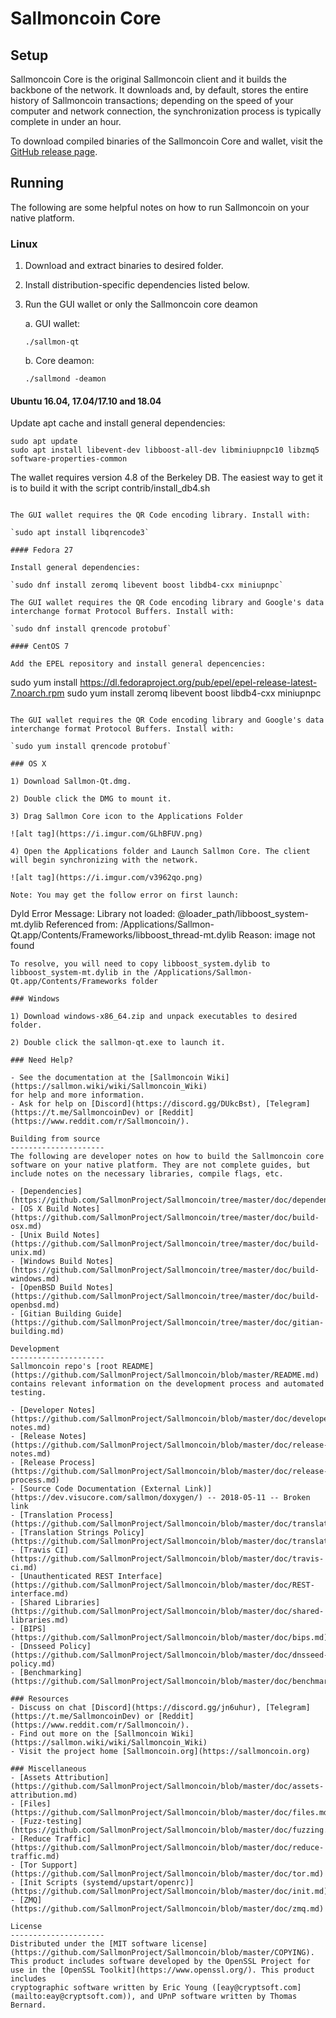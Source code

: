 Sallmoncoin Core
==============

Setup
---------------------
Sallmoncoin Core is the original Sallmoncoin client and it builds the backbone of the network. It downloads and, by default, stores the entire history of Sallmoncoin transactions; depending on the speed of your computer and network connection, the synchronization process is typically complete in under an hour.

To download compiled binaries of the Sallmoncoin Core and wallet, visit the [GitHub release page](https://github.com/SallmonProject/Sallmoncoin/releases).

Running
---------------------
The following are some helpful notes on how to run Sallmoncoin on your native platform.

### Linux

1) Download and extract binaries to desired folder.

2) Install distribution-specific dependencies listed below.

3) Run the GUI wallet or only the Sallmoncoin core deamon

   a. GUI wallet:

   `./sallmon-qt`

   b. Core deamon:

   `./sallmond -deamon`

#### Ubuntu 16.04, 17.04/17.10 and 18.04

Update apt cache and install general dependencies:

```
sudo apt update
sudo apt install libevent-dev libboost-all-dev libminiupnpc10 libzmq5 software-properties-common
```

The wallet requires version 4.8 of the Berkeley DB. The easiest way to get it is to build it with the script contrib/install_db4.sh


```

The GUI wallet requires the QR Code encoding library. Install with:

`sudo apt install libqrencode3`

#### Fedora 27

Install general dependencies:

`sudo dnf install zeromq libevent boost libdb4-cxx miniupnpc`

The GUI wallet requires the QR Code encoding library and Google's data interchange format Protocol Buffers. Install with:

`sudo dnf install qrencode protobuf`

#### CentOS 7

Add the EPEL repository and install general depencencies:

```
sudo yum install https://dl.fedoraproject.org/pub/epel/epel-release-latest-7.noarch.rpm
sudo yum install zeromq libevent boost libdb4-cxx miniupnpc
```

The GUI wallet requires the QR Code encoding library and Google's data interchange format Protocol Buffers. Install with:

`sudo yum install qrencode protobuf`

### OS X

1) Download Sallmon-Qt.dmg.

2) Double click the DMG to mount it.

3) Drag Sallmon Core icon to the Applications Folder

![alt tag](https://i.imgur.com/GLhBFUV.png)

4) Open the Applications folder and Launch Sallmon Core. The client will begin synchronizing with the network.

![alt tag](https://i.imgur.com/v3962qo.png)

Note: You may get the follow error on first launch:
```
Dyld Error Message:
  Library not loaded: @loader_path/libboost_system-mt.dylib
  Referenced from: /Applications/Sallmon-Qt.app/Contents/Frameworks/libboost_thread-mt.dylib
  Reason: image not found
```
To resolve, you will need to copy libboost_system.dylib to libboost_system-mt.dylib in the /Applications/Sallmon-Qt.app/Contents/Frameworks folder

### Windows

1) Download windows-x86_64.zip and unpack executables to desired folder.

2) Double click the sallmon-qt.exe to launch it.

### Need Help?

- See the documentation at the [Sallmoncoin Wiki](https://sallmon.wiki/wiki/Sallmoncoin_Wiki)
for help and more information.
- Ask for help on [Discord](https://discord.gg/DUkcBst), [Telegram](https://t.me/SallmoncoinDev) or [Reddit](https://www.reddit.com/r/Sallmoncoin/).

Building from source
---------------------
The following are developer notes on how to build the Sallmoncoin core software on your native platform. They are not complete guides, but include notes on the necessary libraries, compile flags, etc.

- [Dependencies](https://github.com/SallmonProject/Sallmoncoin/tree/master/doc/dependencies.md)
- [OS X Build Notes](https://github.com/SallmonProject/Sallmoncoin/tree/master/doc/build-osx.md)
- [Unix Build Notes](https://github.com/SallmonProject/Sallmoncoin/tree/master/doc/build-unix.md)
- [Windows Build Notes](https://github.com/SallmonProject/Sallmoncoin/tree/master/doc/build-windows.md)
- [OpenBSD Build Notes](https://github.com/SallmonProject/Sallmoncoin/tree/master/doc/build-openbsd.md)
- [Gitian Building Guide](https://github.com/SallmonProject/Sallmoncoin/tree/master/doc/gitian-building.md)

Development
---------------------
Sallmoncoin repo's [root README](https://github.com/SallmonProject/Sallmoncoin/blob/master/README.md) contains relevant information on the development process and automated testing.

- [Developer Notes](https://github.com/SallmonProject/Sallmoncoin/blob/master/doc/developer-notes.md)
- [Release Notes](https://github.com/SallmonProject/Sallmoncoin/blob/master/doc/release-notes.md)
- [Release Process](https://github.com/SallmonProject/Sallmoncoin/blob/master/doc/release-process.md)
- [Source Code Documentation (External Link)](https://dev.visucore.com/sallmon/doxygen/) -- 2018-05-11 -- Broken link
- [Translation Process](https://github.com/SallmonProject/Sallmoncoin/blob/master/doc/translation_process.md)
- [Translation Strings Policy](https://github.com/SallmonProject/Sallmoncoin/blob/master/doc/translation_strings_policy.md)
- [Travis CI](https://github.com/SallmonProject/Sallmoncoin/blob/master/doc/travis-ci.md)
- [Unauthenticated REST Interface](https://github.com/SallmonProject/Sallmoncoin/blob/master/doc/REST-interface.md)
- [Shared Libraries](https://github.com/SallmonProject/Sallmoncoin/blob/master/doc/shared-libraries.md)
- [BIPS](https://github.com/SallmonProject/Sallmoncoin/blob/master/doc/bips.md)
- [Dnsseed Policy](https://github.com/SallmonProject/Sallmoncoin/blob/master/doc/dnsseed-policy.md)
- [Benchmarking](https://github.com/SallmonProject/Sallmoncoin/blob/master/doc/benchmarking.md)

### Resources
- Discuss on chat [Discord](https://discord.gg/jn6uhur), [Telegram](https://t.me/SallmoncoinDev) or [Reddit](https://www.reddit.com/r/Sallmoncoin/).
- Find out more on the [Sallmoncoin Wiki](https://sallmon.wiki/wiki/Sallmoncoin_Wiki)
- Visit the project home [Sallmoncoin.org](https://sallmoncoin.org)

### Miscellaneous
- [Assets Attribution](https://github.com/SallmonProject/Sallmoncoin/blob/master/doc/assets-attribution.md)
- [Files](https://github.com/SallmonProject/Sallmoncoin/blob/master/doc/files.md)
- [Fuzz-testing](https://github.com/SallmonProject/Sallmoncoin/blob/master/doc/fuzzing.md)
- [Reduce Traffic](https://github.com/SallmonProject/Sallmoncoin/blob/master/doc/reduce-traffic.md)
- [Tor Support](https://github.com/SallmonProject/Sallmoncoin/blob/master/doc/tor.md)
- [Init Scripts (systemd/upstart/openrc)](https://github.com/SallmonProject/Sallmoncoin/blob/master/doc/init.md)
- [ZMQ](https://github.com/SallmonProject/Sallmoncoin/blob/master/doc/zmq.md)

License
---------------------
Distributed under the [MIT software license](https://github.com/SallmonProject/Sallmoncoin/blob/master/COPYING).
This product includes software developed by the OpenSSL Project for use in the [OpenSSL Toolkit](https://www.openssl.org/). This product includes
cryptographic software written by Eric Young ([eay@cryptsoft.com](mailto:eay@cryptsoft.com)), and UPnP software written by Thomas Bernard.
